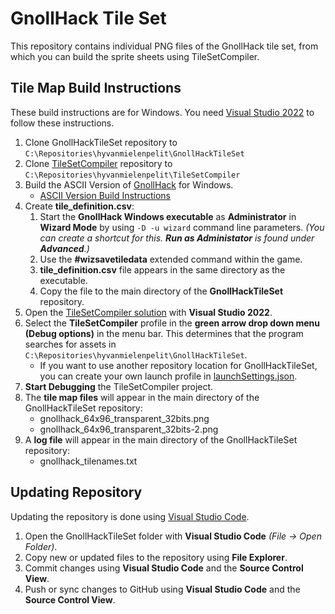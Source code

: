 # GnollHack Tile Set

This repository contains individual PNG files of the GnollHack tile set, from which you can build the sprite sheets using TileSetCompiler.

## Tile Map Build Instructions

These build instructions are for Windows. You need  [Visual Studio 2022](https://visualstudio.microsoft.com/vs/) to follow these instructions.

1. Clone GnollHackTileSet repository to `C:\Repositories\hyvanmielenpelit\GnollHackTileSet`
2. Clone [TileSetCompiler](https://github.com/hyvanmielenpelit/TileSetCompiler) repository to `C:\Repositories\hyvanmielenpelit\TileSetCompiler`
3. Build the ASCII Version of [GnollHack](https://github.com/hyvanmielenpelit/GnollHack) for Windows.
    - [ASCII Version Build Instructions](https://github.com/hyvanmielenpelit/GnollHack/wiki/Build-Instructions-for-ASCII-Version-on-Windows)
4. Create **tile_definition.csv**:
    1. Start the **GnollHack Windows executable** as **Administrator** in **Wizard Mode** by using `-D -u wizard` command line parameters. *(You can create a shortcut for this. **Run as Administator** is found under **Advanced**.)*
    2. Use the **#wizsavetiledata** extended command within the game.
    3. **tile_definition.csv** file appears in the same directory as the executable.
    4. Copy the file to the main directory of the **GnollHackTileSet** repository.
5. Open the [TileSetCompiler solution](https://github.com/hyvanmielenpelit/TileSetCompiler) with **Visual Studio 2022**.
6. Select the **TileSetCompiler** profile in the **green arrow drop down menu (Debug options)** in the menu bar. This determines that the program searches for assets in `C:\Repositories\hyvanmielenpelit\GnollHackTileSet`.
    - If you want to use another repository location for GnollHackTileSet, you can create your own launch profile in [launchSettings.json](https://github.com/hyvanmielenpelit/TileSetCompiler/blob/master/TileSetCompiler/Properties/launchSettings.json).
7. **Start Debugging** the TileSetCompiler project.
8. The **tile map files** will appear in the main directory of the GnollHackTileSet repository:
    - gnollhack_64x96_transparent_32bits.png
    - gnollhack_64x96_transparent_32bits-2.png
9. A **log file** will appear in the main directory of the GnollHackTileSet repository:
    - gnollhack_tilenames.txt

## Updating Repository

Updating the repository is done using [Visual Studio Code](https://code.visualstudio.com/).

1. Open the GnollHackTileSet folder with **Visual Studio Code** *(File → Open Folder)*.
2. Copy new or updated files to the repository using  **File Explorer**.
3. Commit changes using **Visual Studio Code** and the **Source Control View**.
4. Push or sync changes to GitHub using **Visual Studio Code** and the **Source Control View**.
